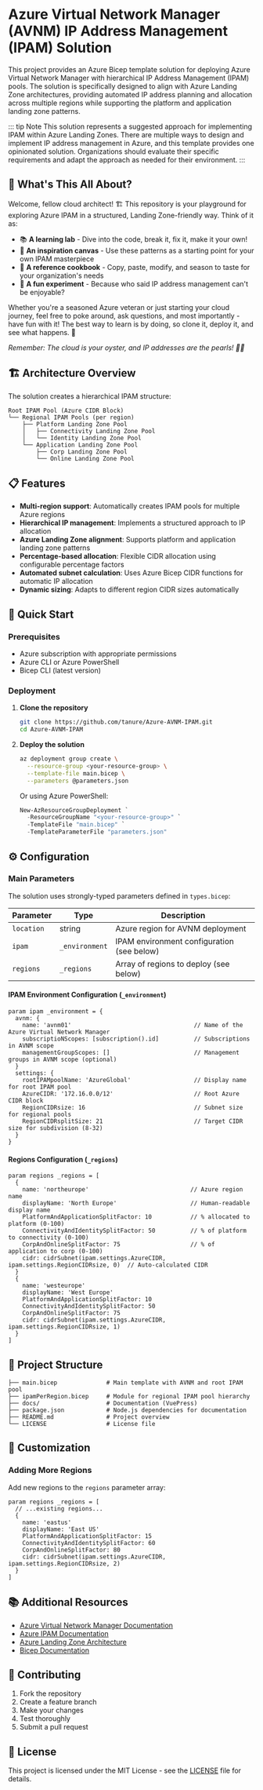 # Azure Virtual Network Manager (AVNM) IP Address Management (IPAM) Solution

This project provides an Azure Bicep template solution for deploying Azure Virtual Network Manager with hierarchical IP Address Management (IPAM) pools. The solution is specifically designed to align with Azure Landing Zone architectures, providing automated IP address planning and allocation across multiple regions while supporting the platform and application landing zone patterns.

::: tip Note
This solution represents a suggested approach for implementing IPAM within Azure Landing Zones. There are multiple ways to design and implement IP address management in Azure, and this template provides one opinionated solution. Organizations should evaluate their specific requirements and adapt the approach as needed for their environment.
:::

## 🎯 What's This All About?

Welcome, fellow cloud architect! 🏗️ This repository is your playground for exploring Azure IPAM in a structured, Landing Zone-friendly way. Think of it as:

- 📚 **A learning lab** - Dive into the code, break it, fix it, make it your own!
- 🎨 **An inspiration canvas** - Use these patterns as a starting point for your own IPAM masterpiece
- 🧪 **A reference cookbook** - Copy, paste, modify, and season to taste for your organization's needs
- 🎪 **A fun experiment** - Because who said IP address management can't be enjoyable?

Whether you're a seasoned Azure veteran or just starting your cloud journey, feel free to poke around, ask questions, and most importantly - have fun with it! The best way to learn is by doing, so clone it, deploy it, and see what happens. 🚀

*Remember: The cloud is your oyster, and IP addresses are the pearls! 🦪✨*

## 🏗️ Architecture Overview

The solution creates a hierarchical IPAM structure:

```
Root IPAM Pool (Azure CIDR Block)
└── Regional IPAM Pools (per region)
    ├── Platform Landing Zone Pool
    │   ├── Connectivity Landing Zone Pool
    │   └── Identity Landing Zone Pool
    └── Application Landing Zone Pool
        ├── Corp Landing Zone Pool
        └── Online Landing Zone Pool
```

## 📋 Features

- **Multi-region support**: Automatically creates IPAM pools for multiple Azure regions
- **Hierarchical IP management**: Implements a structured approach to IP allocation
- **Azure Landing Zone alignment**: Supports platform and application landing zone patterns
- **Percentage-based allocation**: Flexible CIDR allocation using configurable percentage factors
- **Automated subnet calculation**: Uses Azure Bicep CIDR functions for automatic IP allocation
- **Dynamic sizing**: Adapts to different region CIDR sizes automatically

## 🚀 Quick Start

### Prerequisites

- Azure subscription with appropriate permissions
- Azure CLI or Azure PowerShell
- Bicep CLI (latest version)

### Deployment

1. **Clone the repository**
   ```bash
   git clone https://github.com/tanure/Azure-AVNM-IPAM.git
   cd Azure-AVNM-IPAM
   ```

2. **Deploy the solution**
   ```bash
   az deployment group create \
     --resource-group <your-resource-group> \
     --template-file main.bicep \
     --parameters @parameters.json
   ```

   Or using Azure PowerShell:
   ```powershell
   New-AzResourceGroupDeployment `
     -ResourceGroupName "<your-resource-group>" `
     -TemplateFile "main.bicep" `
     -TemplateParameterFile "parameters.json"
   ```

## ⚙️ Configuration

### Main Parameters

The solution uses strongly-typed parameters defined in `types.bicep`:

| Parameter  | Type           | Description                                |
| ---------- | -------------- | ------------------------------------------ |
| `location` | string         | Azure region for AVNM deployment           |
| `ipam`     | `_environment` | IPAM environment configuration (see below) |
| `regions`  | `_regions`     | Array of regions to deploy (see below)     |

#### IPAM Environment Configuration (`_environment`)

```bicep
param ipam _environment = {
  avnm: {
    name: 'avnm01'                                   // Name of the Azure Virtual Network Manager
    subscriptioNScopes: [subscription().id]          // Subscriptions in AVNM scope
    managementGroupScopes: []                        // Management groups in AVNM scope (optional)
  }
  settings: {
    rootIPAMpoolName: 'AzureGlobal'                  // Display name for root IPAM pool
    AzureCIDR: '172.16.0.0/12'                       // Root Azure CIDR block
    RegionCIDRsize: 16                               // Subnet size for regional pools
    RegionCIDRsplitSize: 21                          // Target CIDR size for subdivision (8-32)
  }
}
```

#### Regions Configuration (`_regions`)

```bicep
param regions _regions = [
  {
    name: 'northeurope'                             // Azure region name
    displayName: 'North Europe'                     // Human-readable display name
    PlatformAndApplicationSplitFactor: 10           // % allocated to platform (0-100)
    ConnectivityAndIdentitySplitFactor: 50          // % of platform to connectivity (0-100)
    CorpAndOnlineSplitFactor: 75                    // % of application to corp (0-100)
    cidr: cidrSubnet(ipam.settings.AzureCIDR, ipam.settings.RegionCIDRsize, 0)  // Auto-calculated CIDR
  }
  {
    name: 'westeurope'
    displayName: 'West Europe'
    PlatformAndApplicationSplitFactor: 10
    ConnectivityAndIdentitySplitFactor: 50
    CorpAndOnlineSplitFactor: 75
    cidr: cidrSubnet(ipam.settings.AzureCIDR, ipam.settings.RegionCIDRsize, 1)
  }
]
```

## 📁 Project Structure

```
├── main.bicep              # Main template with AVNM and root IPAM pool
├── ipamPerRegion.bicep     # Module for regional IPAM pool hierarchy
├── docs/                   # Documentation (VuePress)
├── package.json            # Node.js dependencies for documentation
├── README.md               # Project overview
└── LICENSE                 # License file
```

## 🔧 Customization

### Adding More Regions

Add new regions to the `regions` parameter array:

```bicep
param regions _regions = [
  // ...existing regions...
  {
    name: 'eastus'
    displayName: 'East US'
    PlatformAndApplicationSplitFactor: 15
    ConnectivityAndIdentitySplitFactor: 60
    CorpAndOnlineSplitFactor: 80
    cidr: cidrSubnet(ipam.settings.AzureCIDR, ipam.settings.RegionCIDRsize, 2)
  }
]
```

## 📚 Additional Resources

- [Azure Virtual Network Manager Documentation](https://docs.microsoft.com/azure/virtual-network-manager/)
- [Azure IPAM Documentation](https://docs.microsoft.com/azure/virtual-network-manager/concept-ip-address-management)
- [Azure Landing Zone Architecture](https://docs.microsoft.com/azure/cloud-adoption-framework/ready/landing-zone/)
- [Bicep Documentation](https://docs.microsoft.com/azure/azure-resource-manager/bicep/)

## 🤝 Contributing

1. Fork the repository
2. Create a feature branch
3. Make your changes
4. Test thoroughly
5. Submit a pull request

## 📝 License

This project is licensed under the MIT License - see the [LICENSE](LICENSE) file for details.